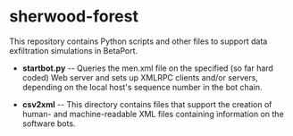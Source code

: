 # sherwood-forest

This repository contains Python scripts and other files to support data exfiltration simulations in BetaPort.

* **startbot.py** -- Queries the men.xml file on the specified (so far hard coded) Web server and sets up XMLRPC clients and/or servers, depending on the local host's sequence number in the bot chain.

* **csv2xml** -- This directory contains files that support the creation of human- and machine-readable XML files containing information on the software bots.
